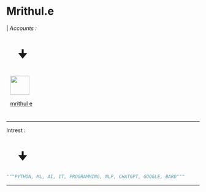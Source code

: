 # Mrithul.e
| _Accounts :_

<h1 style="padding-left:30px">🠋</h1>

<div style="padding:10px">
<a href="https://stackoverflow.com/users/19938225/mrithul-e"><img style="width:50px" src="https://upload.wikimedia.org/wikipedia/commons/thumb/e/ef/Stack_Overflow_icon.svg/768px-Stack_Overflow_icon.svg.png">

<p>mrithul e</p>
</div>

---
</a>

Intrest :
<h1 style="padding-left:30px">🠋</h1>


```python
"""PYTHON, ML, AI, IT, PROGRAMMING, NLP, CHATGPT, GOOGLE, BARD"""
```

---





